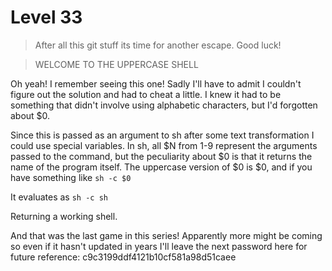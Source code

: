 # Level 33

> After all this git stuff its time for another escape. Good luck!

> WELCOME TO THE UPPERCASE SHELL

Oh yeah! I remember seeing this one! Sadly I'll have to admit I couldn't figure out the solution and had to cheat a little. I knew it had to be something that didn't involve using alphabetic characters, but I'd forgotten about $0. 

Since this is passed as an argument to sh after some text transformation I could use special variables. In sh, all $N from 1-9 represent the arguments passed to the command, but the peculiarity about $0 is that it returns the name of the program itself. The uppercase version of $0 is $0, and if you have something like
`sh -c $0`

It evaluates as
`sh -c sh`

Returning a working shell.

And that was the last game in this series! Apparently more might be coming so even if it hasn't updated in years I'll leave the next password here for future reference: c9c3199ddf4121b10cf581a98d51caee
